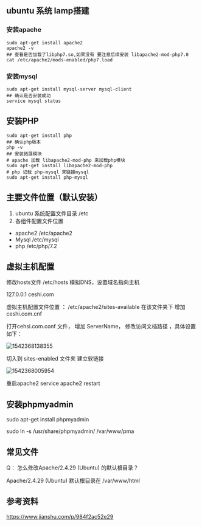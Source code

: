 ## ubuntu  系统 lamp搭建

### 安装apache 

```
sudo apt-get install apache2
apache2 -v
## 查看是否加载了libphp7.so,如果没有 要注意后续安装 libapache2-mod-php7.0
cat /etc/apache2/mods-enabled/php7.load 
```

### 安装mysql

```
sudo apt-get install mysql-server mysql-client
## 确认是否安装成功
service mysql status
```

## 安装PHP

```
sudo apt-get install php
## 确认php版本
php -v
## 安装拓展模块
# apache 加载 libapache2-mod-php 来加载php模块
sudo apt-get install libapache2-mod-php
# php 记载 php-mysql 来链接mysql
sudo apt-get install php-mysql

```

## 主要文件位置（默认安装）

1. ubuntu 系统配置文件目录 /etc
2.  各组件配置文件位置
   - apache2  /etc/apache2
   - Mysql /etc/mysql
   - php /etc/php/7.2



## 虚拟主机配置

修改hosts文件 /etc/hosts 模拟DNS，设置域名指向主机

127.0.0.1 ceshi.com

虚拟主机配置文件位置 ： /etc/apache2/sites-available  在该文件夹下 增加 ceshi.com.cnf

打开cehsi.com.conf 文件， 增加 ServerName， 修改访问文档路径 ，具体设置如下：

![1542368138355](/home/mark/.config/Typora/typora-user-images/1542368138355.png)

切入到 sites-enabled 文件夹 建立软链接

![1542368005954](/home/mark/.config/Typora/typora-user-images/1542368005954.png)

重启apache2 service apache2 restart



## 安装phpmyadmin

sudo apt-get install phpmyadmin 

sudo ln -s /usr/share/phpmyadmin/  /var/www/pma





## 常见文件

Q： 怎么修改Apache/2.4.29 (Ubuntu) 的默认根目录？

Apache/2.4.29 (Ubuntu)  默认根目录在  /var/www/html



## 参考资料

https://www.jianshu.com/p/984f2ac52e29

